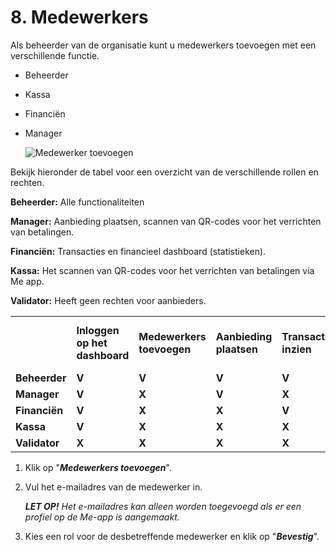 # 8. Medewerkers

Als beheerder van de organisatie kunt u medewerkers toevoegen met een verschillende functie.

*   Beheerder
*   Kassa
*   Financiën
*   Manager

    <img src="https://raw.githubusercontent.com/teamforus/manuals/master/img/manual-aanbieder-medewerker-toevoegen.png" alt="Medewerker toevoegen">


Bekijk hieronder de tabel voor een overzicht van de verschillende rollen en rechten.


**Beheerder:** Alle functionaliteiten

**Manager:** Aanbieding plaatsen, scannen van QR-codes voor het verrichten van betalingen.

**Financiën:** Transacties en financieel dashboard (statistieken).

**Kassa:** Het scannen van QR-codes voor het verrichten van betalingen via Me app.

**Validator:** Heeft geen rechten voor aanbieders.

<table>
  <tr>
   <td>
   </td>
   <td><strong>Inloggen op het dashboard</strong>
   </td>
   <td><strong>Medewerkers toevoegen</strong>
   </td>
   <td><strong>Aanbieding plaatsen</strong>
   </td>
   <td><strong>Transacties inzien</strong>
   </td>
   <td><strong>Betalingen: scannen van QR-codes</strong>
   </td>
  </tr>
  <tr>
   <td><strong>Beheerder</strong>
   </td>
   <td><strong>V</strong>
   </td>
   <td><strong>V</strong>
   </td>
   <td><strong>V</strong>
   </td>
   <td><strong>V</strong>
   </td>
   <td><strong>V</strong>
   </td>
  </tr>
  <tr>
   <td><strong>Manager</strong>
   </td>
   <td><strong>V</strong>
   </td>
   <td><strong>X</strong>
   </td>
   <td><strong>V</strong>
   </td>
   <td><strong>X</strong>
   </td>
   <td><strong>V</strong>
   </td>
  </tr>
  <tr>
   <td><strong>Financiën</strong>
   </td>
   <td><strong>V</strong>
   </td>
   <td><strong>X</strong>
   </td>
   <td><strong>X</strong>
   </td>
   <td><strong>V</strong>
   </td>
   <td><strong>V</strong>
   </td>
  </tr>
  <tr>
   <td><strong>Kassa</strong>
   </td>
   <td><strong>V</strong>
   </td>
   <td><strong>X</strong>
   </td>
   <td><strong>X</strong>
   </td>
   <td><strong>X</strong>
   </td>
   <td><strong>V</strong>
   </td>
  </tr>
  <tr>
   <td><strong>Validator</strong>
   </td>
   <td><strong>X</strong>
   </td>
   <td><strong>X</strong>
   </td>
   <td><strong>X</strong>
   </td>
   <td><strong>X</strong>
   </td>
   <td><strong>X</strong>
   </td>
  </tr>
</table>




1.  Klik op "**_Medewerkers toevoegen_**".
1.  Vul het e-mailadres van de medewerker in.

    **_LET OP!_** _Het e-mailadres kan alleen worden toegevoegd als er een profiel op de Me-app is aangemaakt._

1.  Kies een rol voor de desbetreffende medewerker en klik op "**_Bevestig_**".
